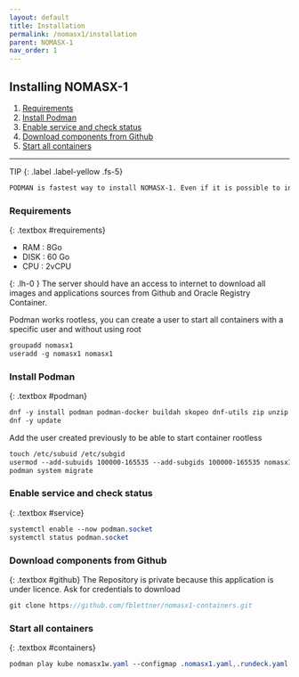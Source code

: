 ```yaml
---
layout: default
title: Installation
permalink: /nomasx1/installation
parent: NOMASX-1
nav_order: 1
---
```


## Installing NOMASX-1
1. [Requirements](#requirements)
1. [Install Podman](#podman)
1. [Enable service and check status](#service)
1. [Download components from Github](#github)
1. [Start all containers](#containers)

---
TIP
{: .label .label-yellow .fs-5}

```scss
PODMAN is fastest way to install NOMASX-1. Even if it is possible to install each component separately, using podman is better because all is preconfigured
```

### Requirements
{: .textbox #requirements}
* RAM : 8Go
* DISK : 60 Go
* CPU : 2vCPU

{: .lh-0 }
The server should have an access to internet to download all images and applications sources from Github and Oracle Registry Container.

Podman works rootless, you can create a user to start all containers with a specific user and without using root
```scss
groupadd nomasx1
useradd -g nomasx1 nomasx1
```

### Install Podman
{: .textbox #podman}
```scss
dnf -y install podman podman-docker buildah skopeo dnf-utils zip unzip tar gzip git
dnf -y update
```
Add the user created previously to be able to start container rootless
```scss
touch /etc/subuid /etc/subgid
usermod --add-subuids 100000-165535 --add-subgids 100000-165535 nomasx1
podman system migrate
```

### Enable service and check status
{: .textbox #service}
```scss
systemctl enable --now podman.socket
systemctl status podman.socket
```

### Download components from Github
{: .textbox #github}
The Repository is private because this application is under licence. Ask for credentials to download
```scss
git clone https://github.com/fblettner/nomasx1-containers.git
```

### Start all containers
{: .textbox #containers}
```scss
podman play kube nomasx1w.yaml --configmap .nomasx1.yaml,.rundeck.yaml
```
